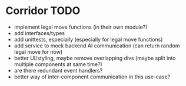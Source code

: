 # Corridor TODO
* implement legal move functions (in their own module?)
* add interfaces/types
* add unittests, especially (especially for legal move functions)
* add service to mock backend AI communication (can return random legal move for now)
* better UI/styling, maybe remove overlapping divs (maybe split into multiple components at same time?)
* are there redundant event handlers?
* better way of inter-component communication in this use-case?

